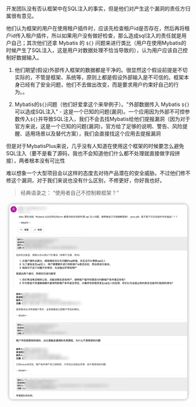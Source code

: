 
开发团队没有否认框架中在SQL注入的事实，但是他们对产生这个漏洞的责任方归属很有意见。

他们认为框架的用户在使用租户插件时，应该先检查租户id是否存在，然后再将租户id传入租户插件，所以如果用户没有做好检查，那么造成sql注入的责任就是用户自己；其次他们还拿 Mybatis 的 `${}` 问题来进行类比（用户在使用Mybatis的时候产生了SQL注入，这是用户对数据处理不恰当导致的），认为用户应该自己控制好数据输入。


1. 他们期望(假设)外部传入框架的数据都是干净的。很显然这个假设前提是不切实际的，不管是框架、系统等，原则上都是假设外部输入是不可信的。框架本身已经有了安全问题，他们不去做出改变，而是要求用户约束好自己的行为。。

2. Mybatis的`${}`问题（他们好爱拿这个来举例子）。"外部数据传入 Mybatis `${}` 可以造成SQL注入" - 这是一个已知的问题(漏洞)。一个应用因为外部不可控参数传入`${}`并导致SQL注入，我们不会去找Mybatis给他们提报漏洞（因为对于官方来说，这是一个已知的问题(漏洞)，官方给了足够的说明、警告、风险提醒、适用场景以及替代方案），我们会直接找这个应用去提报漏洞

但是对于MybatisPlus来说，几乎没有人知道在使用这个框架的时候要怎么避免SQL注入（要不是看了源码，我也不会知道他们什么都不处理就直接做字段拼接），两者根本没有可比性

难以想象一个大型项目会以这样的态度去对待产品潜在的安全威胁。不过他们修不修这个漏洞，对于我们来说也没有什么区别，不修更好，你好我也好。


> 经典语录之： “使用者自己不控制赖框架？”

![1](./images/WechatIMG186.png)